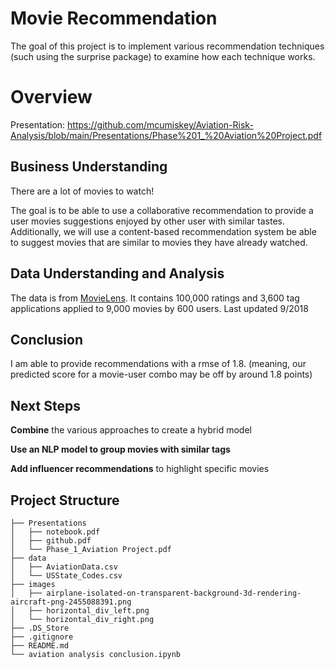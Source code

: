 
# Movie Recommendation 
The goal of this project is to implement various recommendation techniques (such using the surprise package) to examine how each technique works. 

# Overview
Presentation: https://github.com/mcumiskey/Aviation-Risk-Analysis/blob/main/Presentations/Phase%201_%20Aviation%20Project.pdf


## Business Understanding
There are a lot of movies to watch! 

The goal is to be able to use a collaborative recommendation to provide a user movies suggestions enjoyed by other user with similar tastes. Additionally, we will use a content-based recommendation system be able to suggest movies that are similar to movies they have already watched. 

## Data Understanding and Analysis

The data is from [MovieLens](https://grouplens.org/datasets/movielens/latest/). It contains 100,000 ratings and 3,600 tag applications applied to 9,000 movies by 600 users. Last updated 9/2018


## Conclusion
I am able to provide recommendations with a rmse of 1.8. (meaning, our predicted score for a movie-user combo may be off by around 1.8 points)

## Next Steps 
**Combine** the various approaches to create a hybrid model 

**Use an NLP model to group movies with similar tags** 

**Add influencer recommendations** to highlight specific movies 


## Project Structure 
```
├── Presentations
│   ├── notebook.pdf
│   ├── github.pdf
│   └── Phase_1_Aviation Project.pdf
├── data
│   ├── AviationData.csv
│   └── USState_Codes.csv
├── images
│   ├── airplane-isolated-on-transparent-background-3d-rendering-aircraft-png-2455088391.png
│   ├── horizontal_div_left.png
│   └── horizontal_div_right.png
├── .DS_Store
├── .gitignore
├── README.md
└── aviation analysis conclusion.ipynb
```